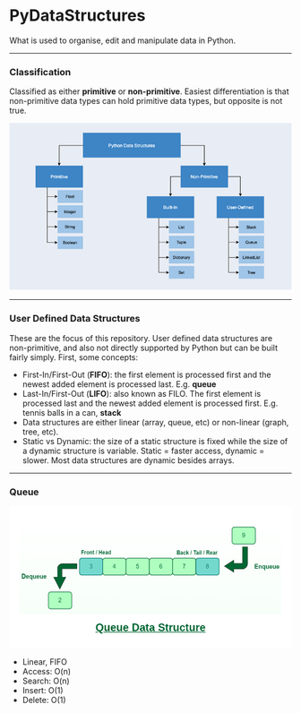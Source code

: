 # PyDataStructures
What is used to organise, edit and manipulate data in Python.

---
### Classification
Classified as either **primitive** or **non-primitive**. Easiest differentiation is that non-primitive data types can hold primitive data types, but opposite is not true.

![Python Data Structure Flow Chart (from GEEKedu)](/PyDataStructures-Flowchart.png?raw=true "PyDataStructures-Flowchart")


---
### User Defined Data Structures
These are the focus of this repository. User defined data structures are non-primitive, and also not directly supported by Python but can be built fairly simply. First, some concepts:
- First-In/First-Out (**FIFO**): the first element is processed first and the newest added element is processed last. E.g. **queue**
- Last-In/First-Out (**LIFO**): also known as FILO. The first element is processed last and the newest added element is processed first. E.g. tennis balls in a can, **stack**
- Data structures are either linear (array, queue, etc) or non-linear (graph, tree, etc).
- Static vs Dynamic: the size of a static structure is fixed while the size of a dynamic structure is variable. Static = faster access, dynamic = slower. Most data structures are dynamic besides arrays.

---
### Queue

![Queue Data Structure (from GeeksForGeeks)](/Queue.png?raw=true "Queue")

- Linear, FIFO
- Access: O(n)
- Search: O(n)
- Insert: O(1)
- Delete: O(1)


